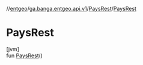 //[entgeo](../../../index.md)/[ga.banga.entgeo.api.v1](../index.md)/[PaysRest](index.md)/[PaysRest](-pays-rest.md)

# PaysRest

[jvm]\
fun [PaysRest](-pays-rest.md)()

